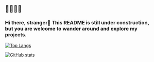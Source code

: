 

## 🚧🚧🚧🚧
### Hi there, stranger👋 This README is still under construction, but you are welcome to wander around and explore my projects.

[![Top Langs](https://github-readme-stats.vercel.app/api/top-langs/?username=ImperialBreakCode&layout=compact&theme=midnight-purple)](https://github.com/ImperialBreakCode/github-readme-stats)

[![GitHub stats](https://github-readme-stats.vercel.app/api?username=ImperialBreakCode&show_icons=true&theme=midnight-purple)](https://github.com/ImperialBreakCode/github-readme-stats)

<!--
**ImperialBreakCode/ImperialBreakCode** is a ✨ _special_ ✨ repository because its `README.md` (this file) appears on your GitHub profile.

Here are some ideas to get you started:

- 🔭 I’m currently working on ...
- 🌱 I’m currently learning ...
- 👯 I’m looking to collaborate on ...
- 🤔 I’m looking for help with ...
- 💬 Ask me about ...
- 📫 How to reach me: ...
- 😄 Pronouns: ...
- ⚡ Fun fact: ...
-->
